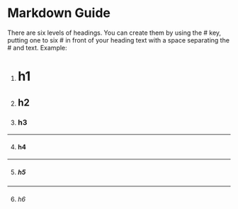 # Markdown Guide
There are six levels of headings. 
You can create them by using the # key, putting one to six # in front of your heading text with a space separating the # and text.
Example:
1. # h1 
2. ## h2
3. ### h3
---------
4. #### h4
---------
5. ##### h5
---------
6. ###### h6
